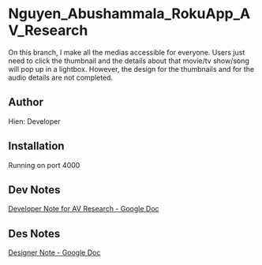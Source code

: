 # Nguyen_Abushammala_RokuApp_AV_Research

On this branch, I make all the medias accessible for everyone. Users just need to click the thumbnail and the details about that movie/tv show/song will pop up in a lightbox. 
However, the design for the thumbnails and for the audio details are not completed. 

## Author

Hien: Developer

## Installation

Running on port 4000

## Dev Notes
[Developer Note for AV Research - Google Doc](https://docs.google.com/document/d/17hA3tAX4v5kx_h8N8HDGq4tNZF6VG6HSluz3VUNXw5Q/edit?usp=sharing)

## Des Notes
[Designer Note - Google Doc](https://docs.google.com/document/d/1R5b7_w3MiHAuMEkBoRvKxtx9iVO1UiUysOlxoLwK8ZI/edit?usp=sharing)
